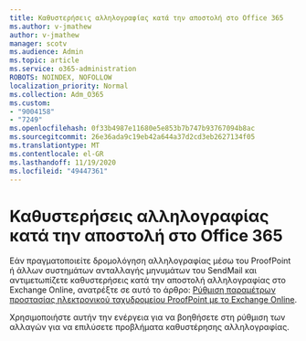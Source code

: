 ```yaml
---
title: Καθυστερήσεις αλληλογραφίας κατά την αποστολή στο Office 365
ms.author: v-jmathew
author: v-jmathew
manager: scotv
ms.audience: Admin
ms.topic: article
ms.service: o365-administration
ROBOTS: NOINDEX, NOFOLLOW
localization_priority: Normal
ms.collection: Adm_O365
ms.custom:
- "9004158"
- "7249"
ms.openlocfilehash: 0f33b4987e11680e5e853b7b747b93767094b8ac
ms.sourcegitcommit: 26e36ada9c19eb42a644a37d2cd3eb2627134f05
ms.translationtype: MT
ms.contentlocale: el-GR
ms.lasthandoff: 11/19/2020
ms.locfileid: "49447361"
---
```

# <a name="mail-delays-when-sending-to-office-365"></a>Καθυστερήσεις αλληλογραφίας κατά την αποστολή στο Office 365

Εάν πραγματοποιείτε δρομολόγηση αλληλογραφίας μέσω του ProofPoint ή άλλων συστημάτων ανταλλαγής μηνυμάτων του SendMail και αντιμετωπίζετε καθυστερήσεις κατά την αποστολή αλληλογραφίας στο Exchange Online, ανατρέξτε σε αυτό το άρθρο: [Ρύθμιση παραμέτρων προστασίας ηλεκτρονικού ταχυδρομείου ProofPoint με το Exchange Online](https://docs.microsoft.com/exchange/troubleshoot/email-delivery/configure-proofpoint-with-exchange).

Χρησιμοποιήστε αυτήν την ενέργεια για να βοηθήσετε στη ρύθμιση των αλλαγών για να επιλύσετε προβλήματα καθυστέρησης αλληλογραφίας.
